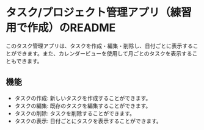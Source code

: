 # タスク/プロジェクト管理アプリ（練習用で作成）のREADME

このタスク管理アプリは、タスクを作成・編集・削除し、日付ごとに表示することができます。また、カレンダービューを使用して月ごとのタスクを表示することもできます。

## 機能

- タスクの作成: 新しいタスクを作成することができます。
- タスクの編集: 既存のタスクを編集することができます。
- タスクの削除: タスクを削除することができます。
- タスクの表示: 日付ごとにタスクを表示することができます。
